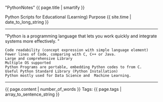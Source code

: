 "PythonNotes" {{ page.title | smartify }}

Python Scripts for Educational (Learning) Purpose {{ site.time | date_to_long_string }}
<hr/>
"Python is a programming language that lets you work quickly and integrate systems more effectively. "

    Code readability (concept expression with simple language element)
    Fewer lines of Code, comparing with C, C++ or Java.
    Large and comprehensive Library
    Multiple OS supported
    Python Programs are portable, embedding Python codes to from C.
    Useful Python Standard Library (Python Installation)
    Python mostly used for Data Science and  Machine Learning.
    
<hr/>


{{ page.content | number_of_words }} Tags: {{ page.tags | array_to_sentence_string }}
